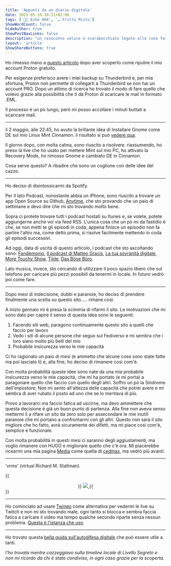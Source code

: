 ```yaml
---
title: 'Appunti da un diario digitale'
date: 2025-05-16:10:21+02:00
tags: ['👨‍💻 Echo 404', '☁️ Fritto Misto']
ShowWordCount: false
hideAuthor: true
ShowPostNavLinks: false
description: "un resoconto veloce e scarabocchiato legato alle cose fatte nel mondo tech"
layout: 'article'
ShowShareButtons: true
---
```


Ho rimesso mano a [questo articolo](/fritto-misto/thunderbirdBackup) dopo aver scoperto come ripulire il mio account Proton gratuito.

Per esigenze preferisco avere i miei backup su Thunderbird e, per mia sfortuna, Proton non permette di collegarti a Thunderbird se non hai un account PRO. Dopo un attimo di ricerca ho trovato il modo di fare quello che volevo grazie alla possibilità che ti dà Proton di scaricare le mail in formato .EML. 

Il processo è un pò lungo, però mi posso accollare i minuti buttati a scaricare mail.

---

il 2 maggio, alle 22:45, ho avuto la brillante idea di Installare Gnome come DE sul mio Linux Mint Cinnamon. il risultato si può [vedere qua](https://livellosegreto.it/@piacerematthew/114440298246856004).

Il giorno dopo, con molta calma, sono riuscito a risolvere. riassumendo, ho preso la live che ho usato per mettere Mint sul mio PC, ho attivato la Recovery Mode, ho rimosso Gnome e cambiato DE in Cinnamon.

Cosa serve questo? A ribadire che sono un coglione con delle idee del cazzo.

---

Ho deciso di disintossicarmi da Spotify.

Per il lato Podcast, nonostante abbia un iPhone, sono riuscito a trovare un app Open Source su Github, [Anytime](https://github.com/amugofjava/anytime_podcast_player), che sto provando che un paio di settimane e devo dire che mi sto trovando molto bene.

Sopra ci protete trovare tutti i podcast hostati su Itunes e, se volete, potete aggiungerne anche voi via feed RSS. L'unica cosa che un pò mi da fastidio è che, se non metti te gli episodi in coda, appena finisce un episodio non fa partire l'altro ma, come detto prima, si risolve facilmente mettendo in coda gli episodi successivi.

Ad oggi, data di uscita di questo articolo, i podcast che sto ascoltando sono: [Fandemonio](https://podcasts.apple.com/us/podcast/fandemonio/id1765325279), [Il podcast di Matteo Gracis](https://podcasts.apple.com/us/podcast/il-podcast-di-matteo-gracis/id1801997533), [La tua sovranità digitale](https://podcasts.apple.com/us/podcast/la-tua-sovranit%C3%A0-digitale/id1723017461), [More Touchy Show](https://podcasts.apple.com/us/podcast/more-touchy-show/id1772574222), [Tilde](https://podcasts.apple.com/us/podcast/tilde/id1543929965), [Das Böse Büro](https://keinpfusch.net/podcast).

Lato musica, invece, sto cercando di utilizzare il poco spazio libero che sul telefono per caricare più pezzi possibili da tenermi in locale. In futuro vedrò poi come fare.

---

Dopo mesi di indecisione, dubbi e paranoie, ho deciso di prendere finalmente una scelta su questo sito..... rimane così.


A inizio gennaio mi è presa la scimmia di rifarmi il sito. Le motivazioni che mi sono dato per capire il senso di questa idea sono le seguenti:

1. Facendo siti web, paragono continuamente questo sito a quelli che faccio per lavoro
2. Vedo i siti di alcune persone che seguo sul Fediverso e mi sembra che i loro siano molto più belli del mio
3. Probabile insicurezza verso le mie capacità

Ci ho ragionato un paio di mesi (e ammetto che alcune cose sono state fatte ma poi lasciate lì) e, alla fine, ho deciso di rimanere così com'è.

Con molta probabilità queste idee sono nate da una mia probabile insicurezza verso le mie capacità, che mi ha portato (e mi porta) a paragonare quello che faccio con quello degli altri. Soffro un pò la Sindrome dell'impostore; Non mi sento all'altezza delle capacità che potrei avere e mi sembra di aver rubato il posto ad uno che se lo meritava di più. 

Provo a lavorarci ma faccio fatica ad uscirne, ma devo ammettere che questa decisione è già un buon punto di partenza. Alla fine non aveva senso mettermi lì a rifare un sito da zero solo per assecondare le mie inutili paranoie che mi portano a confrontarmi con gli altri. Questo non sarà il sito migliore che ho fatto, avrà sicuramente dei difetti, ma mi piace così com'è, semplice e funzionale.

Con molta probabilità in questi mesi ci saranno degli aggiustamenti, ma voglio rimanere con HUGO e migliorare quello che c'è ora. Mi piacerebbe ricearmi una mia pagina [Media](https://cedmax.net/media/) come quella di [cedmax](https://cedmax.net/), ma vedrò più avanti.

---

'*vrms*' (virtual Richard M. Stallman).

{{<center>}}
    <a href="https://snowfan.masto.host/@snow">
        <img src="../../posts/vrms.png" id="imgArticle">
    </a>
{{</center>}}

---

Ho cominciato ad usare [Twineo](https://codeberg.org/CloudyyUw/twineo) come alternativa per vedermi le live su Twitch e non mi sto trovando male, ogni tanto si blocca e sembra faccia fatica a caricare il video ma tempo qualche secondo riparte senza nessun problema. [Questa è l'istanza che uso](https://twineo.ducks.party/).

---

Ho trovato questa [bella guida sull'autodifesa digitale](https://facciamo.cisti.org/#/) che può essere utile a tanti.

_l'ho trovata mentre cazzeggiavo sulla timeline locale di Livello Segreto e non mi ricordo da chi è stato condiviso, in ogni caso grazie per la scoperta._
